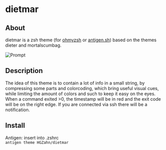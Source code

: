 # dietmar
## About
dietmar is a zsh theme (for [ohmyzsh](https://github.com/ohmyzsh/ohmyzsh) or [antigen.sh](https://github.com/zsh-users/antigen)) based on the themes dieter and mortalscumbag. 

![Prompt](https://i.imgur.com/8HQzeX7.png)

## Description
The idea of this theme is to contain a lot of info in a small string, by compressing some parts and colorcoding, which bring useful visual cues, while limiting the amount of colors and such to keep it easy on the eyes.
When a command exited >0, the timestamp will be in red and the exit code will be on the right edge.
If you are connected via ssh there will be a notification.

## Install
Antigen:
insert into .zshrc  
 `antigen theme HGZahn/dietmar`


